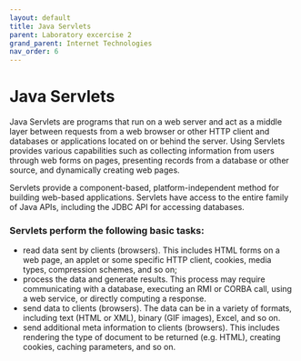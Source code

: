 ```yaml
---
layout: default
title: Java Servlets
parent: Laboratory excercise 2
grand_parent: Internet Technologies
nav_order: 6
---
```



# Java Servlets
Java Servlets are programs that run on a web server and act as a middle layer between requests from a web browser or other HTTP client and databases or applications located on or behind the server. Using Servlets provides various capabilities such as collecting information from users through web forms on pages, presenting records from a database or other source, and dynamically creating web pages.

Servlets provide a component-based, platform-independent method for building web-based applications. Servlets have access to the entire family of Java APIs, including the JDBC API for accessing databases.

### Servlets perform the following basic tasks:

* read data sent by clients (browsers). This includes HTML forms on a web page, an applet or some specific HTTP client, cookies, media types, compression schemes, and so on;
* process the data and generate results. This process may require communicating with a database, executing an RMI or CORBA call, using a web service, or directly computing a response.
* send data to clients (browsers). The data can be in a variety of formats, including text (HTML or XML), binary (GIF images), Excel, and so on.
* send additional meta information to clients (browsers). This includes rendering the type of document to be returned (e.g. HTML), creating cookies, caching parameters, and so on.
